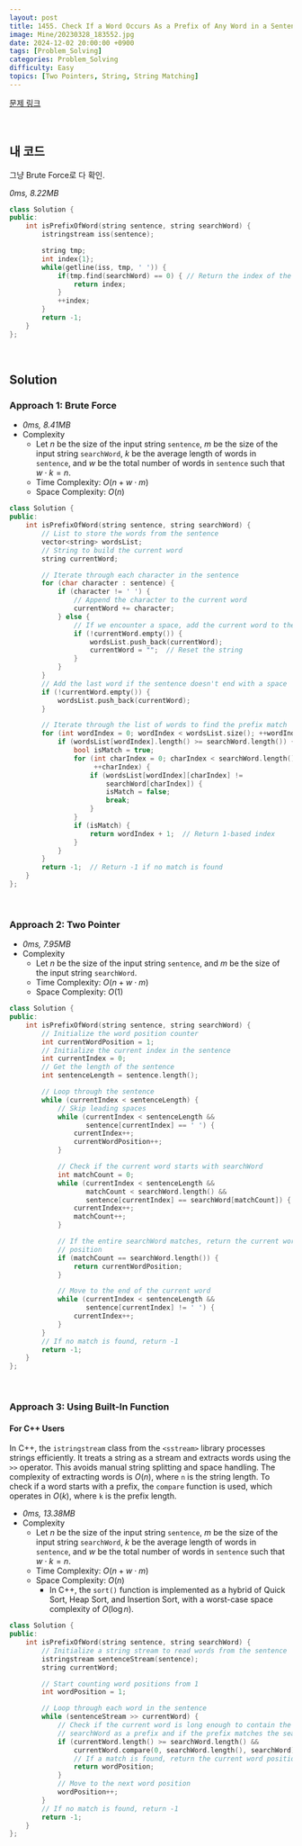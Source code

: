 ```yaml
---
layout: post
title: 1455. Check If a Word Occurs As a Prefix of Any Word in a Sentence
image: Mine/20230328_183552.jpg
date: 2024-12-02 20:00:00 +0900
tags: [Problem_Solving]
categories: Problem_Solving
difficulty: Easy
topics: [Two Pointers, String, String Matching]
---
```


[문제 링크](https://leetcode.com/problems/check-if-a-word-occurs-as-a-prefix-of-any-word-in-a-sentence/description/?envType=daily-question&envId=2024-12-02)

<br/>

## 내 코드
그냥 Brute Force로 다 확인.

*0ms, 8.22MB*

```cpp
class Solution {
public:
    int isPrefixOfWord(string sentence, string searchWord) {
        istringstream iss(sentence);

        string tmp;
        int index{1};
        while(getline(iss, tmp, ' ')) {
            if(tmp.find(searchWord) == 0) { // Return the index of the word in sentence (1-indexed) where searchWord is a prefix of this word.
                return index;
            }
            ++index;
        }
        return -1;
    }
};
```

<br/>

## Solution

### Approach 1: Brute Force
- *0ms, 8.41MB*
- Complexity
  - Let $n$ be the size of the input string `sentence`, $m$ be the size of the input string `searchWord`, $k$ be the average length of words in `sentence`, and $w$ be the total number of words in `sentence` such that $w \cdot k=n$.
  - Time Complexity: $O(n +  w \cdot m)$
  - Space Complexity: $O(n)$

```cpp
class Solution {
public:
    int isPrefixOfWord(string sentence, string searchWord) {
        // List to store the words from the sentence
        vector<string> wordsList;
        // String to build the current word
        string currentWord;

        // Iterate through each character in the sentence
        for (char character : sentence) {
            if (character != ' ') {
                // Append the character to the current word
                currentWord += character;
            } else {
                // If we encounter a space, add the current word to the list
                if (!currentWord.empty()) {
                    wordsList.push_back(currentWord);
                    currentWord = "";  // Reset the string
                }
            }
        }
        // Add the last word if the sentence doesn't end with a space
        if (!currentWord.empty()) {
            wordsList.push_back(currentWord);
        }

        // Iterate through the list of words to find the prefix match
        for (int wordIndex = 0; wordIndex < wordsList.size(); ++wordIndex) {
            if (wordsList[wordIndex].length() >= searchWord.length()) {
                bool isMatch = true;
                for (int charIndex = 0; charIndex < searchWord.length();
                     ++charIndex) {
                    if (wordsList[wordIndex][charIndex] !=
                        searchWord[charIndex]) {
                        isMatch = false;
                        break;
                    }
                }
                if (isMatch) {
                    return wordIndex + 1;  // Return 1-based index
                }
            }
        }
        return -1;  // Return -1 if no match is found
    }
};
```

<br/>

### Approach 2: Two Pointer
- *0ms, 7.95MB*
- Complexity
  - Let $n$ be the size of the input string `sentence`, and $m$ be the size of the input string `searchWord`.
  - Time Complexity: $O(n + w \cdot m)$
  - Space Complexity: $O(1)$

```cpp
class Solution {
public:
    int isPrefixOfWord(string sentence, string searchWord) {
        // Initialize the word position counter
        int currentWordPosition = 1;
        // Initialize the current index in the sentence
        int currentIndex = 0;
        // Get the length of the sentence
        int sentenceLength = sentence.length();

        // Loop through the sentence
        while (currentIndex < sentenceLength) {
            // Skip leading spaces
            while (currentIndex < sentenceLength &&
                   sentence[currentIndex] == ' ') {
                currentIndex++;
                currentWordPosition++;
            }

            // Check if the current word starts with searchWord
            int matchCount = 0;
            while (currentIndex < sentenceLength &&
                   matchCount < searchWord.length() &&
                   sentence[currentIndex] == searchWord[matchCount]) {
                currentIndex++;
                matchCount++;
            }

            // If the entire searchWord matches, return the current word
            // position
            if (matchCount == searchWord.length()) {
                return currentWordPosition;
            }

            // Move to the end of the current word
            while (currentIndex < sentenceLength &&
                   sentence[currentIndex] != ' ') {
                currentIndex++;
            }
        }
        // If no match is found, return -1
        return -1;
    }
};
```

<br/>

### Approach 3: Using Built-In Function

<h4> For C++ Users </h4>

In C++, the `istringstream` class from the `<sstream>` library processes strings efficiently. It treats a string as a stream and extracts words using the `>>` operator. This avoids manual string splitting and space handling. The complexity of extracting words is $O(n)$, where `n` is the string length. To check if a word starts with a prefix, the `compare` function is used, which operates in $O(k)$, where `k` is the prefix length.

- *0ms, 13.38MB*
- Complexity
  - Let $n$ be the size of the input string `sentence`, $m$ be the size of the input string `searchWord`, $k$ be the average length of words in `sentence`, and $w$ be the total number of words in `sentence` such that $w \cdot k=n$.
  - Time Complexity: $O(n + w \cdot m)$
  - Space Complexity: $O(n)$
    - In C++, the `sort()` function is implemented as a hybrid of Quick Sort, Heap Sort, and Insertion Sort, with a worst-case space complexity of $O(\log n)$.

```cpp
class Solution {
public:
    int isPrefixOfWord(string sentence, string searchWord) {
        // Initialize a string stream to read words from the sentence
        istringstream sentenceStream(sentence);
        string currentWord;

        // Start counting word positions from 1
        int wordPosition = 1;

        // Loop through each word in the sentence
        while (sentenceStream >> currentWord) {
            // Check if the current word is long enough to contain the
            // searchWord as a prefix and if the prefix matches the searchWord
            if (currentWord.length() >= searchWord.length() &&
                currentWord.compare(0, searchWord.length(), searchWord) == 0) {
                // If a match is found, return the current word position
                return wordPosition;
            }
            // Move to the next word position
            wordPosition++;
        }
        // If no match is found, return -1
        return -1;
    }
};
```

<br/>

